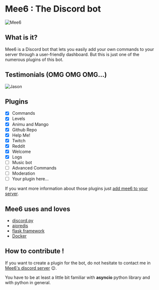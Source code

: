# Mee6 : The Discord bot
![Mee6](http://mee6.xyz/static/img/meeseeks.png)

## What is it?
Mee6 is a Discord bot that lets you easily add your own commands to your server
through a user-friendly dashboard. But this is just one of the numerous plugins 
of this bot.

## Testimonials (OMG OMG OMG...)
![Jason](http://i.imgur.com/sXXQy61.png)

## Plugins

- [x] Commands
- [x] Levels
- [x] Animu and Mango
- [x] Github Repo
- [x] Help Me!
- [x] Twitch
- [x] Reddit
- [x] Welcome
- [x] Logs
- [ ] Music bot
- [ ] Advanced Commands
- [ ] Moderation
- [ ] Your plugin here...

If you want more information about those plugins just [add mee6 to your server](http://mee6.xyz).

## Mee6 uses and loves

- [discord.py](https://github.com/Rapptz/discord.py)
- [aioredis](https://github.com/aio-libs/aioredis)
- [flask framework](http://flask.pocoo.org)
- [Docker](https://www.docker.com/)

## How to contribute !

If you want to create a plugin for the bot, do not hesitate to contact me in 
[Mee6's discord server](https://discord.gg/0tOgeGSG9kVbtw7u) :wink:.

You have to be at least a little bit familiar with **asyncio** python library 
and with python in general.
